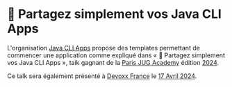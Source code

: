 # :floppy_disk: Partagez simplement vos Java CLI Apps

L'organisation [Java CLI Apps](https://github.com/java-cli-apps) propose des templates permettant de commencer une application comme expliqué dans « :floppy_disk: Partagez simplement vos Java CLI Apps », talk gagnant de la [Paris JUG Academy](https://www.parisjug.org/events/2024/01-09-young-blood-11/) édition  [2024](https://youtu.be/Disp1KJDKzA?si=_Owz6_UxddetUzCT).

Ce talk sera également présenté à [Devoxx France](https://www.devoxx.fr) le [17 Avril 2024](https://mobile.devoxx.com/events/devoxxfr2024/talks/36021/details).
